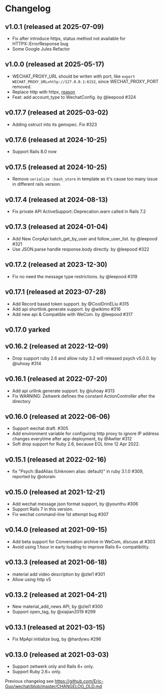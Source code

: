 # Changelog

## v1.0.1 (released at 2025-07-09)

* Fix after introduce httpx, status method not available for HTTPX::ErrorResponse bug
* Some Google Jules Refactor

## v1.0.0 (released at 2025-05-17)

* WECHAT_PROXY_URL should be writen with port, like `export WECHAT_PROXY_URL=http://127.0.0.1:6152`, since WECHAT_PROXY_PORT removed.
* Replace http with httpx, [reason](https://honeyryderchuck.gitlab.io/2023/10/15/state-of-ruby-http-clients-use-httpx.html)
* Feat: add account_type to WechatConfig. by @leepood #324

## v0.17.7 (released at 2025-03-02)

* Adding ostruct into its gemspec. Fix #323

## v0.17.6 (released at 2024-10-25)

* Support Rails 8.0 now

## v0.17.5 (released at 2024-10-25)

* Remove `serialize :hash_store` in template as it's cause too many issue in different rails version.

## v0.17.4 (released at 2024-08-13)

* Fix private API ActiveSupport::Deprecation.warn called in Rails 7.2

## v0.17.3 (released at 2024-01-04)

* Add New CorpApi batch_get_by_user and follow_user_list. by @leepood #321
* Use JSON.parse handle response.body directly. by @leepood #322

## v0.17.2 (released at 2023-12-30)

* Fix no need the message type restrictions. by @leepood #319

## v0.17.1 (released at 2023-07-28)

* Add Record based token support. by @CoolDrinELiu #315
* Add api shortlink.generate support. by @wikimo #316
* Add new api & Compatible with WeCom. by @leepood #317

## v0.17.0 yarked

## v0.16.2 (released at 2022-12-09)

* Drop support ruby 2.6 and allow ruby 3.2 will released psych v5.0.0. by @iuhoay #314

## v0.16.1 (released at 2022-07-20)

* Add api urllink.generate support. by @iuhoay #313
* Fix WARNING: Zeitwerk defines the constant ActionController after the directory

## v0.16.0 (released at 2022-06-06)

* Support wechat draft. #305
* Add environment variable for configuring http proxy to ignore IP address changes everytime after app deployment, by @Awlter #312
* Soft drop support for Ruby 2.6, because EOL time 12 Apr 2022.

## v0.15.1 (released at 2022-02-16)

* fix "Psych::BadAlias (Unknown alias: default)" in ruby 3.1.0 #309, reported by @otorain

## v0.15.0 (released at 2021-12-21)

* Add wechat message json format support, by @younthu #306
* Support Rails 7 in this version.
* Fix wechat command-line 1st attempt bug #307

## v0.14.0 (released at 2021-09-15)

* Add beta support for Conversation archive in WeCom, discuss at #303
* Avoid using 1.hour in early loading to improve Rails 6+ compatibility.

## v0.13.3 (released at 2021-06-18)

* material add video description by @zlei1 #301
* Allow using http v5

## v0.13.2 (released at 2021-04-21)

* New material_add_news API, by @zlei1 #300
* Support open_tag, by @xiajian2019 #299

## v0.13.1 (released at 2021-03-15)

* Fix MpApi initialize bug, by @hardywu #296

## v0.13.0 (released at 2021-03-03)

* Support zeitwerk only and Rails 6+ only.
* Support Ruby 2.6+ only.

Previous changelog see https://github.com/Eric-Guo/wechat/blob/master/CHANGELOG_OLD.md
